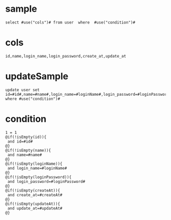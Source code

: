 sample
===
	select #use("cols")# from user  where  #use("condition")#

cols
===
	id,name,login_name,login_password,create_at,update_at

updateSample
===
	update user set id=#id#,name=#name#,login_name=#loginName#,login_password=#loginPassword#,update_at=#updateAt# 
	where #use("condition")#

condition
===
	1 = 1  
	@if(!isEmpty(id)){
	 and id=#id#
	@}
	@if(!isEmpty(name)){
	 and name=#name#
	@}
	@if(!isEmpty(loginName)){
	 and login_name=#loginName#
	@}
	@if(!isEmpty(loginPassword)){
	 and login_password=#loginPassword#
	@}
	@if(!isEmpty(createAt)){
	 and create_at=#createAt#
	@}
	@if(!isEmpty(updateAt)){
	 and update_at=#updateAt#
	@}